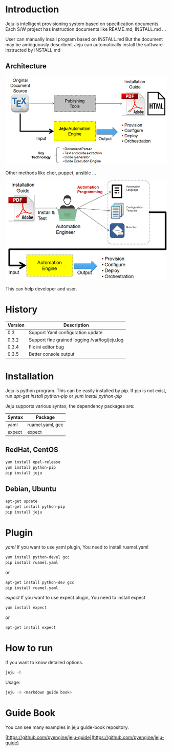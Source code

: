 # Introduction

Jeju is intelligent provisioning system based on specification documents
Each S/W project has instruction documents like REAME.md, INSTALL.md ...

User can manually insall program based on INSTALL.md
But the document may be ambiguously described.
Jeju can automatically install the software instructed by INSTALL.md

## Architecture

<img src="https://raw.githubusercontent.com/pyengine/jeju/master/docs/jeju_architecture.png">

Other methods like cher, puppet, ansible ...

<img src="https://raw.githubusercontent.com/pyengine/jeju/master/docs/other_method.png">

This can help developer and user.
# History

Version | Description
----    | ----
0.3     | Support Yaml configuration update
0.3.2   | Support fine grained logging /var/log/jeju.log
0.3.4   | Fix ini editor bug
0.3.5   | Better console output

# Installation
Jeju is python program. This can be easily installed by pip.
If pip is not exist, run *apt-get install python-pip* or *yum install python-pip*

Jeju supports various syntax, the dependency packages are:

Syntax  | Package
----    | ----
yaml    | ruamel.yaml, gcc
expect  | expect

## RedHat, CentOS

~~~bash
yum install epel-release
yum install python-pip
pip install jeju
~~~

## Debian, Ubuntu

~~~bash
apt-get update
apt-get install python-pip
pip install jeju
~~~

# Plugin

*yaml*
If you want to use yaml plugin,
You need to install ruamel.yaml

~~~bash
yum install python-devel gcc
pip install ruamel.yaml
~~~

or

~~~bash
apt-get install python-dev gcc
pip install ruamel.yaml
~~~

*expect*
If you want to use expect plugin,
You need to install expect

~~~bash
yum install expect
~~~

or

~~~bash
apt-get install expect
~~~


# How to run

If you want to know detailed options.

~~~bash
jeju -h
~~~

Usage:

~~~bash
jeju -m <markdown guide book>
~~~

# Guide Book

You can see many examples in jeju guide-book repository.


[https://github.com/pyengine/jeju-guide](https://github.com/pyengine/jeju-guide)

